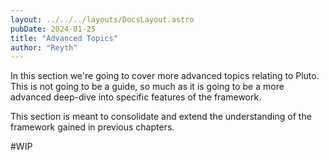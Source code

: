 ```yaml
---
layout: ../../../layouts/DocsLayout.astro
pubDate: 2024-01-25
title: "Advanced Topics"
author: "Reyth"
---
```


In this section we're going to cover more advanced topics relating to Pluto. This is not going to be a guide, so much as it is going to be a more advanced deep-dive into specific features of the framework.

This section is meant to consolidate and extend the understanding of the framework gained in previous chapters.

#WIP

